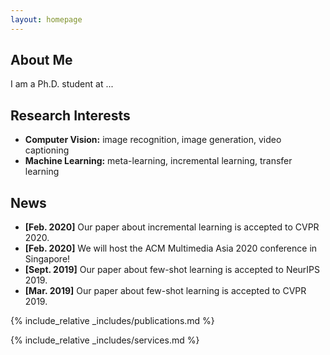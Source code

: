 ```yaml
---
layout: homepage
---
```


## About Me

I am a Ph.D. student at ...

## Research Interests

- **Computer Vision:** image recognition, image generation, video captioning
- **Machine Learning:** meta-learning, incremental learning, transfer learning

## News

- **[Feb. 2020]** Our paper about incremental learning is accepted to CVPR 2020.
- **[Feb. 2020]** We will host the ACM Multimedia Asia 2020 conference in Singapore!
- **[Sept. 2019]** Our paper about few-shot learning is accepted to NeurIPS 2019.
- **[Mar. 2019]** Our paper about few-shot learning is accepted to CVPR 2019.

{% include_relative _includes/publications.md %}

{% include_relative _includes/services.md %}

<style>
.news-item.hidden { display: none; }
</style>
<script>
document.addEventListener('DOMContentLoaded', function(){
  const items = document.querySelectorAll('#news-list .news-item');
  const btn = document.getElementById('toggle-news');
  btn.addEventListener('click', function() {
    items.forEach(i => i.classList.remove('hidden'));
    btn.style.display = 'none';
  });
});
</script>
